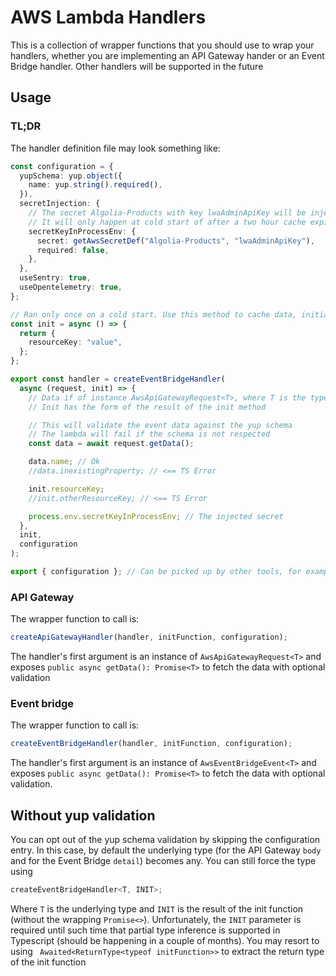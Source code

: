 # AWS Lambda Handlers

This is a collection of wrapper functions that you should use to wrap your handlers, whether you are implementing an API Gateway hander or an Event Bridge handler.
Other handlers will be supported in the future

## Usage

### TL;DR

The handler definition file may look something like:

```typescript
const configuration = {
  yupSchema: yup.object({
    name: yup.string().required(),
  }),
  secretInjection: {
    // The secret Algolia-Products with key lwaAdminApiKey will be injected into process.env.key
    // It will only happen at cold start of after a two hour cache expiracy
    secretKeyInProcessEnv: {
      secret: getAwsSecretDef("Algolia-Products", "lwaAdminApiKey"),
      required: false,
    },
  },
  useSentry: true,
  useOpentelemetry: true,
};

// Ran only once on a cold start. Use this method to cache data, initiate DB connection, etc...
const init = async () => {
  return {
    resourceKey: "value",
  };
};

export const handler = createEventBridgeHandler(
  async (request, init) => {
    // Data if of instance AwsApiGatewayRequest<T>, where T is the typed schema
    // Init has the form of the result of the init method

    // This will validate the event data against the yup schema
    // The lambda will fail if the schema is not respected
    const data = await request.getData();

    data.name; // Ok
    //data.inexistingProperty; // <== TS Error

    init.resourceKey;
    //init.otherResourceKey; // <== TS Error

    process.env.secretKeyInProcessEnv; // The injected secret
  },
  init,
  configuration
);

export { configuration }; // Can be picked up by other tools, for example for OpenAPI or for CDK
```

### API Gateway

The wrapper function to call is:

```typescript
createApiGatewayHandler(handler, initFunction, configuration);
```

The handler's first argument is an instance of `AwsApiGatewayRequest<T>` and exposes `public async getData(): Promise<T>` to fetch the data with optional validation

### Event bridge

The wrapper function to call is:

```typescript
createEventBridgeHandler(handler, initFunction, configuration);
```

The handler's first argument is an instance of `AwsEventBridgeEvent<T>` and exposes `public async getData(): Promise<T>` to fetch the data with optional validation.

## Without yup validation

You can opt out of the yup schema validation by skipping the configuration entry. In this case, by default the underlying type (for the API Gateway `body` and for the Event Bridge `detail`) becomes any. You can still force the type using

```typescript
createEventBridgeHandler<T, INIT>;
```

Where `T` is the underlying type and `INIT` is the result of the init function (without the wrapping `Promise<>`). Unfortunately, the `INIT` parameter is required until such time that partial type inference is supported in Typescript (should be happening in a couple of months). You may resort to using ` Awaited<ReturnType<typeof initFunction>>` to extract the return type of the init function
